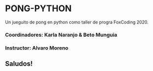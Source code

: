 # PONG-PYTHON
Un jueguito de pong en python como taller de progra FoxCoding 2020. <br>
### Coordinadores: Karla Naranjo & Beto Munguia
### Instructor: Alvaro Moreno
## Saludos!
